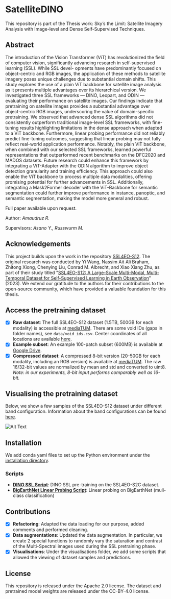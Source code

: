 # SatelliteDINO

This repository is part of the Thesis work: Sky’s the Limit: Satellite Imagery Analysis with Image-level and Dense Self-Supervised Techniques.

## Abstract
The introduction of the Vision Transformer (ViT) has revolutionized the field of computer
vision, significantly advancing research in self-supervised learning (SSL). While SSL devel-
opments have predominantly focused on object-centric and RGB images, the application of
these methods to satellite imagery poses unique challenges due to substantial domain shifts.
This study explores the use of a plain ViT backbone for satellite image analysis as it presents
multiple advantages over its hierarchical version.
We investigated three SSL frameworks — DINO, Leopart, and ODIN — evaluating their
performance on satellite images. Our findings indicate that pretraining on satellite images
provides a substantial advantage over object-centric RGB images, underscoring the value
of domain-specific pretraining. We observed that advanced dense SSL algorithms did not
consistently outperform traditional image-level SSL frameworks, with fine-tuning results
highlighting limitations in the dense approach when adapted to a ViT backbone. Furthermore,
linear probing performance did not reliably predict fine-tuning outcomes, suggesting that
linear probing may not fully reflect real-world application performance.
Notably, the plain ViT backbone, when combined with our selected SSL frameworks, learned
powerful representations that outperformed recent benchmarks on the DFC2020 and MADOS
datasets. Future research could enhance this framework by integrating a ViT-Adapter with the
ODIN algorithm to improve object detection granularity and training efficiency. This approach
could also enable the ViT backbone to process multiple data modalities, offering promising
potential for further advancements in SSL. Additionally, integrating a Mask2Former decoder
with the ViT-Backbone for semantic segmentation could further improve performance in
instance, panoptic, and semantic segmentation, making the model more general and robust.

Full paper available upon request.

Author: *Amaudruz R.*

Supervisors: *Asano Y., Russwurm M.*

## Acknowledgements
This project builds upon the work in the repository [SSL4EO-S12](https://github.com/zhu-xlab/SSL4EO-S12). The original research was conducted by Yi Wang, Nassim Ait Ali Braham, Zhitong Xiong, Chenying Liu, Conrad M. Albrecht, and Xiao Xiang Zhu, as part of their study titled "[SSL4EO-S12: A Large-Scale Multi-Modal, Multi-Temporal Dataset for Self-Supervised Learning in Earth Observation](https://ieeexplore.ieee.org/abstract/document/10261879)" (2023). We extend our gratitude to the authors for their contributions to the open-source community, which have provided a valuable foundation for this thesis.

## Access the pretraining dataset
- [x] **Raw dataset**: The full SSL4EO-S12 dataset (1.5TB, 500GB for each modality) is accessible at [mediaTUM](https://mediatum.ub.tum.de/1660427). There are some void IDs (gaps in folder names), see `data/void_ids.csv`. Center coordinates of all locations are available [here](https://drive.google.com/file/d/1RyJnGznSbMparS88BhHkXxETf0K-qYqI/view?usp=sharing).
- [x] **Example subset**: An example 100-patch subset (600MB) is available at [Google Drive](https://drive.google.com/file/d/1sRWcYbaWs-efXza6kw03GlJQdZHq5iRN/view?usp=sharing).
- [x] **Compressed dataset**: A compressed 8-bit version (20-50GB for each modality, including an RGB version) is available at [mediaTUM](https://mediatum.ub.tum.de/1702379). The raw 16/32-bit values are normalized by mean and std and converted to uint8. *Note: in our experiments, 8-bit input performs comparably well as 16-bit.*

## Visualising the pretraining dataset
Below, we show a few samples of the SSL4EO-S12 dataset under different band configuration. Information about the band configurations can be found [here](https://gisgeography.com/sentinel-2-bands-combinations/).

![Alt Text](visuals/ssl4eo_samples.png)

## Installation
We add conda yaml files to set up the Python environment under the [installation directory](https://github.com/RyanAmaudruz/SatelliteDINO/tree/main/installation).

### Scripts
- **[DINO SSL Script](https://github.com/RyanAmaudruz/SatelliteDINO/tree/main/snellius/train_dino_s2c.sh)**: DINO SSL pre-training on the SSL4EO-S2C dataset.
- **[BigEarthNet Linear Probing Script](https://github.com/RyanAmaudruz/SatelliteDINO/tree/main/snellius/linear_BE_dino_original_myweights.sh)**: Linear probing on BigEarthNet (muli-class classification)

## Contributions
- [x] **Refactoring**: Adapted the data loading for our purpose, added comments and performed cleaning.
- [x] **Data augmentations**: Updated the data augmentation. In particular, we create 2 special functions to randomly vary the saturation and contrast of the Multi-Spectral images used during the SSL pretraining phase.
- [x] **Visualisations**: Under the visualisations folder, we add some scripts that allowed the viewing of dataset samples and predictions.

## License
This repository is released under the Apache 2.0 license. The dataset and pretrained model weights are released under the CC-BY-4.0 license.
